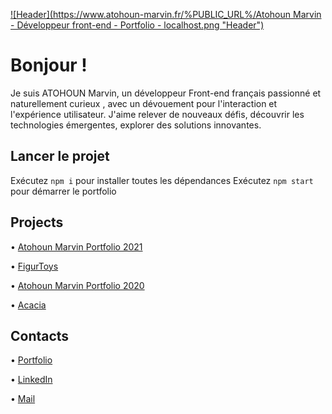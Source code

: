 [![Header](https://www.atohoun-marvin.fr/%PUBLIC_URL%/Atohoun Marvin - Développeur front-end - Portfolio - localhost.png "Header")](https://atohoun-marvin.fr/)

# Bonjour !

Je suis ATOHOUN Marvin, un développeur Front-end français passionné et naturellement curieux , avec un dévouement pour l'interaction et l'expérience utilisateur. J'aime relever de nouveaux défis, découvrir les technologies émergentes, explorer des solutions innovantes.

## Lancer le projet

Exécutez `npm i` pour installer toutes les dépendances
Exécutez `npm start` pour démarrer le portfolio

## Projects

• [Atohoun Marvin Portfolio 2021](https://atohoun-marvin.fr/)

• [FigurToys](https://github.com/matohoundev/Wordpress-FigurToys)

• [Atohoun Marvin Portfolio 2020](https://github.com/matohoundev/Portfolio-2020)

• [Acacia](https://github.com/matohoundev/Acacia)

## Contacts

• [Portfolio](https://atohoun-marvin.fr/)

• [LinkedIn](https://www.linkedin.com/in/marvin-atohoun)

• [Mail](matohoundev@gmail.com)